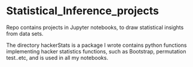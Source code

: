 # Statistical_Inference_projects
Repo contains projects in Jupyter notebooks, to draw statistical insights from data sets.

The directory hackerStats is a package I wrote contains python functions implementing hacker statistics functions, such as Bootstrap, permutation test..etc, and is used in all my notebooks.
